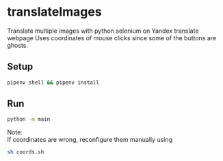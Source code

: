 # translateImages
Translate multiple images with python selenium on Yandex translate webpage
Uses coordinates of mouse clicks since some of the buttons are ghosts.

## Setup
```sh
pipenv shell && pipenv install
```
## Run
```sh
python -m main
```

Note:  
If coordinates are wrong, reconfigure them manually using
```sh
sh coords.sh
```
